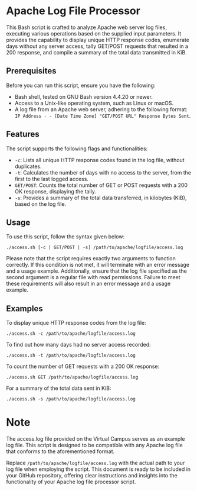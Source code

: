 # Apache Log File Processor

This Bash script is crafted to analyze Apache web server log files, executing various operations based on the supplied input parameters. It provides the capability to display unique HTTP response codes, enumerate days without any server access, tally GET/POST requests that resulted in a 200 response, and compile a summary of the total data transmitted in KiB.

## Prerequisites

Before you can run this script, ensure you have the following:

- Bash shell, tested on GNU Bash version 4.4.20 or newer.
- Access to a Unix-like operating system, such as Linux or macOS.
- A log file from an Apache web server, adhering to the following format: `IP Address - - [Date Time Zone] "GET/POST URL" Response Bytes Sent`.

## Features

The script supports the following flags and functionalities:

- `-c`: Lists all unique HTTP response codes found in the log file, without duplicates.
- `-t`: Calculates the number of days with no access to the server, from the first to the last logged access.
- `GET/POST`: Counts the total number of GET or POST requests with a 200 OK response, displaying the tally.
- `-s`: Provides a summary of the total data transferred, in kilobytes (KiB), based on the log file.

## Usage

To use this script, follow the syntax given below:

```
./access.sh [-c | GET/POST | -s] /path/to/apache/logfile/access.log
```

Please note that the script requires exactly two arguments to function correctly. If this condition is not met, it will terminate with an error message and a usage example. Additionally, ensure that the log file specified as the second argument is a regular file with read permissions. Failure to meet these requirements will also result in an error message and a usage example.

## Examples

To display unique HTTP response codes from the log file:


```
./access.sh -c /path/to/apache/logfile/access.log

```

To find out how many days had no server access recorded:

```
./access.sh -t /path/to/apache/logfile/access.log

```

To count the number of GET requests with a 200 OK response:


```
./access.sh GET /path/to/apache/logfile/access.log

```

For a summary of the total data sent in KiB:

```
./access.sh -s /path/to/apache/logfile/access.log
```

# Note

The access.log file provided on the Virtual Campus serves as an example log file. This script is designed to be compatible with any Apache log file that conforms to the aforementioned format.

Replace `/path/to/apache/logfile/access.log` with the actual path to your log file when employing the script. This document is ready to be included in your GitHub repository, offering clear instructions and insights into the functionality of your Apache log file processor script.


